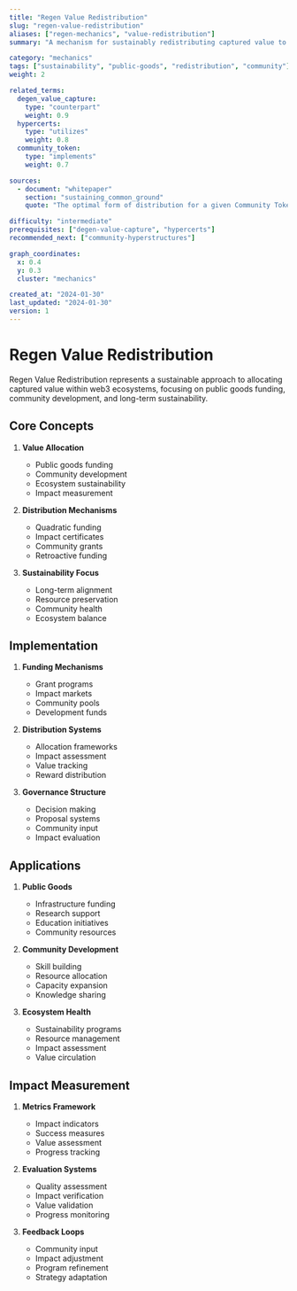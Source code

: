 ```yaml
---
title: "Regen Value Redistribution"
slug: "regen-value-redistribution"
aliases: ["regen-mechanics", "value-redistribution"]
summary: "A mechanism for sustainably redistributing captured value to support public goods, community development, and long-term ecosystem health."

category: "mechanics"
tags: ["sustainability", "public-goods", "redistribution", "community"]
weight: 2

related_terms:
  degen_value_capture:
    type: "counterpart"
    weight: 0.9
  hypercerts:
    type: "utilizes"
    weight: 0.8
  community_token:
    type: "implements"
    weight: 0.7

sources:
  - document: "whitepaper"
    section: "sustaining_common_ground"
    quote: "The optimal form of distribution for a given Community Token is contingent on the purpose, design & target audience of the community."

difficulty: "intermediate"
prerequisites: ["degen-value-capture", "hypercerts"]
recommended_next: ["community-hyperstructures"]

graph_coordinates:
  x: 0.4
  y: 0.3
  cluster: "mechanics"

created_at: "2024-01-30"
last_updated: "2024-01-30"
version: 1
---
```


# Regen Value Redistribution

Regen Value Redistribution represents a sustainable approach to allocating captured value within web3 ecosystems, focusing on public goods funding, community development, and long-term sustainability.

## Core Concepts

1. **Value Allocation**
   - Public goods funding
   - Community development
   - Ecosystem sustainability
   - Impact measurement

2. **Distribution Mechanisms**
   - Quadratic funding
   - Impact certificates
   - Community grants
   - Retroactive funding

3. **Sustainability Focus**
   - Long-term alignment
   - Resource preservation
   - Community health
   - Ecosystem balance

## Implementation

1. **Funding Mechanisms**
   - Grant programs
   - Impact markets
   - Community pools
   - Development funds

2. **Distribution Systems**
   - Allocation frameworks
   - Impact assessment
   - Value tracking
   - Reward distribution

3. **Governance Structure**
   - Decision making
   - Proposal systems
   - Community input
   - Impact evaluation

## Applications

1. **Public Goods**
   - Infrastructure funding
   - Research support
   - Education initiatives
   - Community resources

2. **Community Development**
   - Skill building
   - Resource allocation
   - Capacity expansion
   - Knowledge sharing

3. **Ecosystem Health**
   - Sustainability programs
   - Resource management
   - Impact assessment
   - Value circulation

## Impact Measurement

1. **Metrics Framework**
   - Impact indicators
   - Success measures
   - Value assessment
   - Progress tracking

2. **Evaluation Systems**
   - Quality assessment
   - Impact verification
   - Value validation
   - Progress monitoring

3. **Feedback Loops**
   - Community input
   - Impact adjustment
   - Program refinement
   - Strategy adaptation